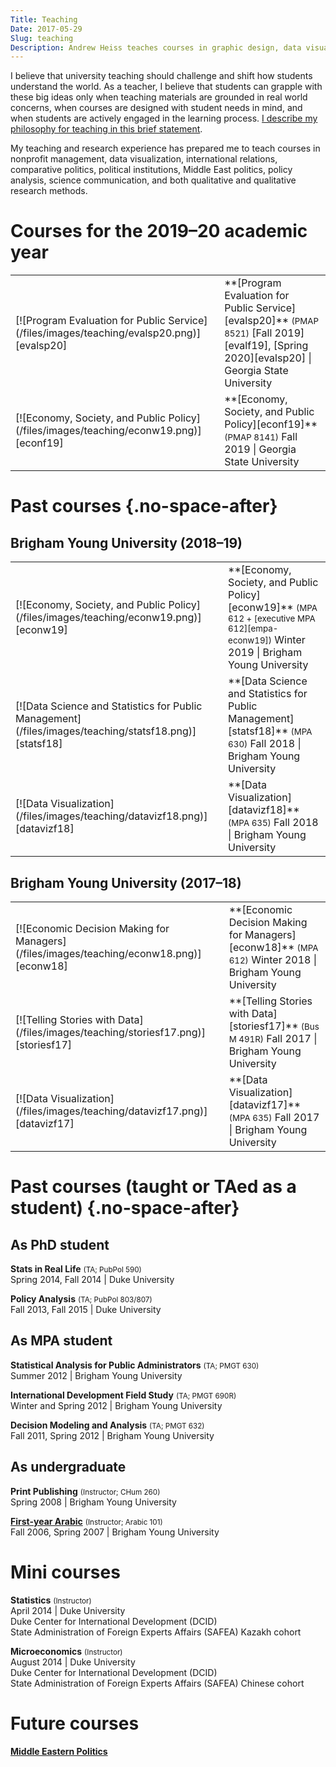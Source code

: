 ```yaml
---
Title: Teaching
Date: 2017-05-29
Slug: teaching
Description: Andrew Heiss teaches courses in graphic design, data visualization, statistics, public policy analysis, and Middle East politics.
---
```


I believe that university teaching should challenge and shift how students understand the world. As a teacher, I believe that students can grapple with these big ideas only when teaching materials are grounded in real world concerns, when courses are designed with student needs in mind, and when students are actively engaged in the learning process. [I describe my philosophy for teaching in this brief statement](/files/teaching/2017-09-01-andrew-heiss-teaching-statement.pdf).

My teaching and research experience has prepared me to teach courses in nonprofit management, data visualization, international relations, comparative politics, political institutions, Middle East politics, policy analysis, science communication, and both qualitative and qualitative research methods.


# Courses for the 2019–20 academic year

<div class="class-list" markdown="1">
<table>
    <tr>
        <td>
            [![Program Evaluation for Public Service](/files/images/teaching/evalsp20.png)][evalsp20] 
        </td>
        <td>
            **[Program Evaluation for Public Service][evalsp20]** <small>(PMAP 8521)</small>  
            [Fall 2019][evalf19], [Spring 2020][evalsp20] | Georgia State University
        </td>
    </tr>
    <tr>
        <td>
            [![Economy, Society, and Public Policy](/files/images/teaching/econw19.png)][econf19] 
        </td>
        <td>
            **[Economy, Society, and Public Policy][econf19]** <small>(PMAP 8141)</small>  
            Fall 2019 | Georgia State University
        </td>
    </tr>
</table>
</div>

[evalf19]: https://evalf19.classes.andrewheiss.com/
[evalsp20]: https://evalsp20.classes.andrewheiss.com/
[econf19]: https://econf19.classes.andrewheiss.com/


# Past courses {.no-space-after}

## Brigham Young University (2018–19)

<div class="class-list" markdown="1">
<table>
    <tr>
        <td>
            [![Economy, Society, and Public Policy](/files/images/teaching/econw19.png)][econw19]
        </td>
        <td>
            **[Economy, Society, and Public Policy][econw19]** <small>(MPA 612 + [executive MPA 612][empa-econw19])</small>  
            Winter 2019 | Brigham Young University
        </td>
    </tr>
    <tr>
        <td>
            [![Data Science and Statistics for Public Management](/files/images/teaching/statsf18.png)][statsf18] 
        </td>
        <td>
            **[Data Science and Statistics for Public Management][statsf18]** <small>(MPA 630)</small>  
            Fall 2018 | Brigham Young University
        </td>
    </tr>
    <tr>
        <td>
            [![Data Visualization](/files/images/teaching/datavizf18.png)][datavizf18]
        </td>
        <td>
            **[Data Visualization][datavizf18]** <small>(MPA 635)</small>  
            Fall 2018 | Brigham Young University
        </td>
    </tr>
</table>
</div>

## Brigham Young University (2017–18)

<div class="class-list" markdown="1">
<table>
    <tr>
        <td>
            [![Economic Decision Making for Managers](/files/images/teaching/econw18.png)][econw18] 
        </td>
        <td>
            **[Economic Decision Making for Managers][econw18]** <small>(MPA 612)</small>  
            Winter 2018 | Brigham Young University
        </td>
    </tr>
    <tr>
        <td>
            [![Telling Stories with Data](/files/images/teaching/storiesf17.png)][storiesf17] 
        </td>
        <td>
            **[Telling Stories with Data][storiesf17]** <small>(Bus M 491R)</small>  
            Fall 2017 | Brigham Young University
        </td>
    </tr>
    <tr>
        <td>
            [![Data Visualization](/files/images/teaching/datavizf17.png)][datavizf17]
        </td>
        <td>
            **[Data Visualization][datavizf17]** <small>(MPA 635)</small>  
            Fall 2017 | Brigham Young University
        </td>
    </tr>
</table>
</div>

[statsf18]: https://statsf18.classes.andrewheiss.com/
[datavizf18]: https://datavizf18.classes.andrewheiss.com/
[econw19]: https://econw19.classes.andrewheiss.com/
[empa-econw19]: https://empa-econw19.classes.andrewheiss.com/
[econw18]: https://econw18.classes.andrewheiss.com/
[storiesf17]: https://storiesf17.classes.andrewheiss.com/
[datavizf17]: https://datavizf17.classes.andrewheiss.com/


# Past courses (taught or TAed as a student) {.no-space-after}

## As PhD student

**Stats in Real Life** <small>(TA; PubPol 590)</small>  
Spring 2014, Fall 2014  | Duke University

**Policy Analysis** <small>(TA; PubPol 803/807)</small>  
Fall 2013, Fall 2015 | Duke University

## As MPA student

**Statistical Analysis for Public Administrators** <small>(TA; PMGT 630)</small>  
Summer 2012 | Brigham Young University

**International Development Field Study** <small>(TA; PMGT 690R)</small>  
Winter and Spring 2012 | Brigham Young University

**Decision Modeling and Analysis** <small>(TA; PMGT 632)</small>  
Fall 2011, Spring 2012 | Brigham Young University

## As undergraduate

**Print Publishing** <small>(Instructor; CHum 260)</small>  
Spring 2008 | Brigham Young University

**[First-year Arabic](/byuarabic101/)** <small>(Instructor; Arabic 101)</small>  
Fall 2006, Spring 2007 | Brigham Young University


# Mini courses

**Statistics** <small>(Instructor)</small>  
April 2014 | Duke University  
Duke Center for International Development (DCID)  
State Administration of Foreign Experts Affairs (SAFEA) Kazakh cohort

**Microeconomics** <small>(Instructor)</small>  
August 2014 | Duke University  
Duke Center for International Development (DCID)  
State Administration of Foreign Experts Affairs (SAFEA) Chinese cohort


# Future courses

**[Middle Eastern Politics](/files/teaching/Middle%20East%20Politics%20syllabus.pdf)**

